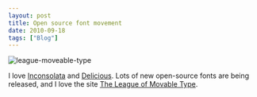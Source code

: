```yaml
---
layout: post
title: Open source font movement
date: 2010-09-18
tags: ["Blog"]
---
```


![](league-moveable-type.png "league-moveable-type")

I love [Inconsolata](http://www.levien.com/type/myfonts/inconsolata.html) and [Delicious<a>. Lots of new open-source fonts are being released, and I love the site <a href="http://www.theleagueofmoveabletype.com/">The League of Movable Type](http://www.josbuivenga.demon.nl/delicious.html).